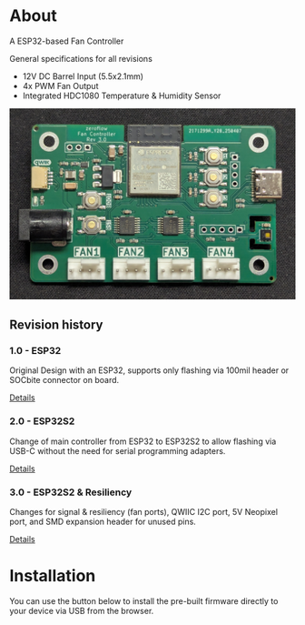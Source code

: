 # About

A ESP32-based Fan Controller

General specifications for all revisions

* 12V DC Barrel Input (5.5x2.1mm)
* 4x PWM Fan Output
* Integrated HDC1080 Temperature & Humidity Sensor

![view of the board](board_rev3.0.jpg)

## Revision history

### 1.0 - ESP32

Original Design with an ESP32, supports only flashing via 100mil header or SOCbite connector on board.

[Details](fancontroller-rev1.0.md)

### 2.0 - ESP32S2

Change of main controller from ESP32 to ESP32S2 to allow flashing via USB-C without the need for serial programming adapters.

[Details](fancontroller-rev2.0.md)

### 3.0 - ESP32S2 & Resiliency

Changes for signal & resiliency (fan ports), QWIIC I2C port, 5V Neopixel port, and SMD expansion header for unused pins.

[Details](fancontroller-rev3.0.md)

# Installation

You can use the button below to install the pre-built firmware directly to your device via USB from the browser.

<esp-web-install-button manifest="firmware/fancontroller-esp32.manifest.json"></esp-web-install-button>

<script type="module" src="https://unpkg.com/esp-web-tools@10/dist/web/install-button.js?module"></script>
